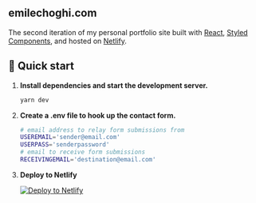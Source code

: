 ## emilechoghi.com

The second iteration of my personal portfolio site built with [React](https://reactjs.org/), [Styled Components](https://www.styled-components.com/), and hosted on [Netlify](https://www.netlify.com/).

## 🚀 Quick start

1.  **Install dependencies and start the development server.**

    ```sh
    yarn dev
    ```

2.  **Create a .env file to hook up the contact form.**

    ```sh
    # email address to relay form submissions from
    USEREMAIL='sender@email.com'
    USERPASS='senderpassword'
    # email to receive form submissions
    RECEIVINGEMAIL='destination@email.com'
    ```

3.  **Deploy to Netlify**

    [![Deploy to Netlify](https://www.netlify.com/img/deploy/button.svg)](https://app.netlify.com/start/deploy?repository=https://github.com/echoghi/emilechoghi.com)
